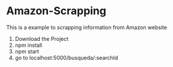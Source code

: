 # Amazon-Scrapping
This is a example to scrapping information from Amazon website

1) Download the Project
2) npm install
3) npm start
4) go to localhost:5000/busqueda/:searchId
